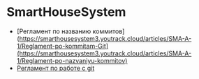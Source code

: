 # SmartHouseSystem
- [Регламент по названию коммитов](https://smarthousesystem3.youtrack.cloud/articles/SMA-A-1/Reglament-po-kommitam-Git](https://smarthousesystem3.youtrack.cloud/articles/SMA-A-1/Reglament-po-nazvaniyu-kommitov)
- [Регламент по работе c git](https://smarthousesystem3.youtrack.cloud/articles/SMA-A-3/Reglament-po-rabote)
